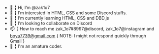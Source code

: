 - 👋 ╏ Hi, I’m @zak1o7
- 👀 ╏ I’m interested in HTML, CSS and some Discord stuffs.
- 🌱 ╏ I’m currently learning HTML, CSS and DBD.js
- 💞️ ╏ I’m looking to collaborate on Discord
- 📫 ╏ How to reach me zak_1o7#8997@discord, zak_1o7@instagram and boya7739@gmail.com { NOTE: I might not respond quickly through Gmail }
- 📢 ╏ I'm an amature coder.

